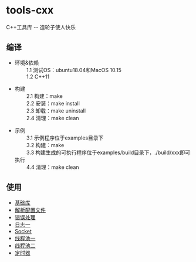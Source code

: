 # tools-cxx
C++工具库 -- 造轮子使人快乐

## 编译
* 环境&依赖  
&nbsp; &nbsp; &nbsp; &nbsp; 1.1 测试OS：ubuntu18.04和MacOS 10.15  
&nbsp; &nbsp; &nbsp; &nbsp; 1.2 C++11

* 构建  
&nbsp; &nbsp; &nbsp; &nbsp; 2.1 构建：make  
&nbsp; &nbsp; &nbsp; &nbsp; 2.2 安装：make install   
&nbsp; &nbsp; &nbsp; &nbsp; 2.3 卸载：make uninstall  
&nbsp; &nbsp; &nbsp; &nbsp; 2.4 清理：make clean

* 示例  
&nbsp; &nbsp; &nbsp; &nbsp; 3.1 示例程序位于examples目录下  
&nbsp; &nbsp; &nbsp; &nbsp; 3.2 构建：make  
&nbsp; &nbsp; &nbsp; &nbsp; 3.3 构建生成的可执行程序位于examples/build目录下，./build/xxx即可执行  
&nbsp; &nbsp; &nbsp; &nbsp; 4.4 清理：make clean

## 使用
* [基础库](/tools/base/README.md)
* [解析配置文件](/tools/config/README.md)  
* [错误处理](/tools/error/README.md)
* [日志一](/tools/log/README.md)
* [Socket](/tools/socket/README.md)
* [线程池一](/tools/threadpool/README.md)
* [线程池二](/tools/threadpool2/README.md)
* [定时器](/tools/timer/README.md)